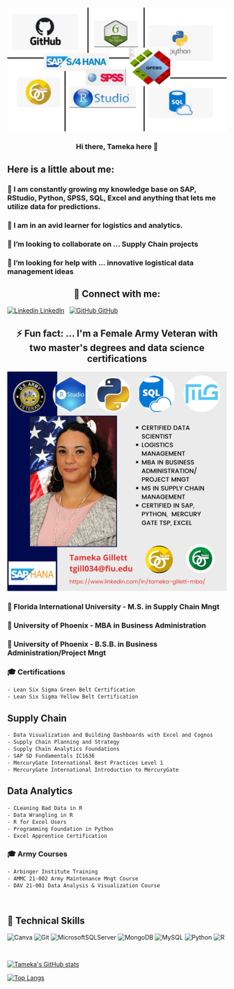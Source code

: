 ![This is an image](https://github.com/Tgillett84/Tgillett84/blob/main/PND/mymarketing.pptx.jpg)

<h3 align="center">
Hi there, Tameka here 👋
</h3>

  ## Here is a little about me:

### 🔭 I am constantly growing my knowledge base on SAP, RStudio, Python, SPSS, SQL, Excel and anything that lets me utilize data for predictions.
### 🌱 I am in an avid learner for logistics and analytics.
### 👯 I’m looking to collaborate on ... Supply Chain projects
### 🤔 I’m looking for help with ... innovative logistical data management ideas

<h2 align="center">
🤝 Connect with me:
</h2>

[![Linkedin](https://i.stack.imgur.com/gVE0j.png) LinkedIn](https://www.linkedin.com/in/tameka-gillett-mba/)
&nbsp;
[![GitHub](https://i.stack.imgur.com/tskMh.png) GitHub](https://github.com/Tgillett84)
</a>
</br>


<h2 align="center">
⚡ Fun fact: ... I'm a Female Army Veteran with two master's degrees and data science certifications
</h2>

![This is an image](https://github.com/Tgillett84/Tgillett84/blob/f1fca720fb90e353714b10d5a56e5128bf33b2c7/secondpicframe.png)

### :school_satchel:  Florida International University - M.S. in Supply Chain Mngt
### :school_satchel:  University of Phoenix - MBA in Business Administration
### :school_satchel:  University of Phoenix - B.S.B. in Business Administration/Project Mngt

### :mortar_board: Certifications
    - Lean Six Sigma Green Belt Certification
    - Lean Six Sigma Yellow Belt Certification
    
## Supply Chain
    - Data Visualization and Building Dashboards with Excel and Cognos
    - Supply Chain Planning and Strategy
    - Supply Chain Analytics Foundations
    - SAP SD Fundamentals IC1636
    - MercuryGate International Best Practices Level 1 
    - MercuryGate International Introduction to MercuryGate
## Data Analytics
    - CLeaning Bad Data in R
    - Data Wrangling in R
    - R for Excel Users
    - Programming Foundation in Python
    - Excel Apprentice Certification
    
### :mortar_board: Army Courses
    - Arbinger Institute Training
    - AMMC 21-002 Army Maintenance Mngt Course
    - DAV 21-001 Data Analysis & Visualization Course


<br>

## 💼 Technical Skills 
![Canva](https://img.shields.io/badge/Canva-%2300C4CC.svg?style=for-the-badge&logo=Canva&logoColor=white)
![Git](https://img.shields.io/badge/git-%23F05033.svg?style=for-the-badge&logo=git&logoColor=white) 
![MicrosoftSQLServer](https://img.shields.io/badge/Microsoft%20SQL%20Sever-CC2927?style=for-the-badge&logo=microsoft%20sql%20server&logoColor=white) 
![MongoDB](https://img.shields.io/badge/MongoDB-%234ea94b.svg?style=for-the-badge&logo=mongodb&logoColor=white) 
![MySQL](https://img.shields.io/badge/MySQL-00000F?style=for-the-badge&logo=mysql&logoColor=white) 
![Python](https://img.shields.io/badge/python-3670A0?style=for-the-badge&logo=python&logoColor=ffdd54) 
![R](https://img.shields.io/badge/r-%23276DC3.svg?style=for-the-badge&logo=r&logoColor=white) 

<br>

[![Tameka's GitHub stats](https://github-readme-stats.vercel.app/api?username=Tgillett84)](https://github.com/Tgillett84/github-readme-stats)

[![Top Langs](https://github-readme-stats.vercel.app/api/top-langs/?username=Tgillett84&layout=compact)](https://github.com/Tgillett84)


